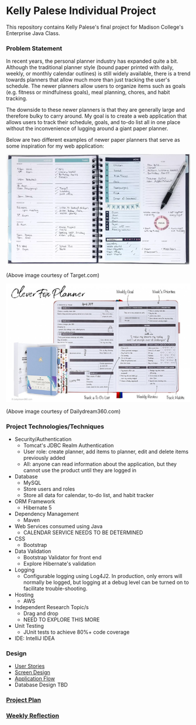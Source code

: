 # Kelly Palese Individual Project

This repository contains Kelly Palese's final project for Madison College's Enterprise Java Class. 

### Problem Statement

In recent years, the personal planner industry has expanded quite a bit. Although the traditional planner style (bound paper printed with daily, weekly, or monthly calendar outlines) is still widely available, there is a trend towards planners that allow much more than just tracking the user's schedule. The newer planners allow users to organize items such as goals (e.g. fitness or mindfulness goals), meal planning, chores, and habit tracking. 

The downside to these newer planners is that they are generally large and therefore bulky to carry around. My goal is to create a web application that allows users to track their schedule, goals, and to-do list all in one place without the inconvenience of lugging around a giant paper planner.

Below are two different examples of newer paper planners that serve as some inspiration for my web application:

![Paper Planner Example 1](images/paperPlannerExample.png)

(Above image courtesy of Target.com)

![Paper Planner Example 2](images/paperPlannerExample2.png)

(Above image courtesy of Dailydream360.com)

### Project Technologies/Techniques 
* Security/Authentication
  * Tomcat's JDBC Realm Authentication
  * User role: create planner, add items to planner, edit and delete items previously added
  * All: anyone can read information about the application, but they cannot use the product until they are logged in
* Database
  * MySQL
  * Store users and roles
  * Store all data for calendar, to-do list, and habit tracker
* ORM Framework
  * Hibernate 5
* Dependency Management
  * Maven
* Web Services consumed using Java
  * CALENDAR SERVICE NEEDS TO BE DETERMINED
* CSS 
  * Bootstrap
* Data Validation
  * Bootstrap Validator for front end
  * Explore Hibernate's validation
* Logging
  * Configurable logging using Log4J2. In production, only errors will normally be logged, but logging at a debug level can be turned on to facilitate trouble-shooting. 
* Hosting
  * AWS
* Independent Research Topic/s
    * Drag and drop
    * NEED TO EXPLORE THIS MORE
* Unit Testing
  * JUnit tests to achieve 80%+ code coverage 
* IDE: IntelliJ IDEA



### Design

* [User Stories](DesignDocuments/userStories.md)
* [Screen Design](DesignDocuments/Screens.md)
* [Application Flow](DesignDocuments/applicationFlow.md)
* Database Design TBD

### [Project Plan](ProjectPlan.md)

### [Weekly Reflection](WeeklyReflection.md)